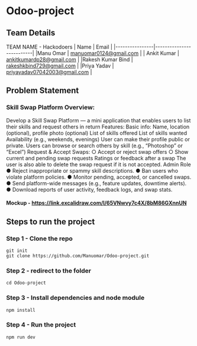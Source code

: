 # Odoo-project
## Team Details 
TEAM NAME - Hackodoers
| Name                | Email                   |
|----------------|--------------------------|
|Manu Omar    | manuomar0124@gmail.com         |
| Ankit Kumar   | ankitkumardp28@gmail.com         |
|Rakesh Kumar Bind     | rakeshkbind729@gmail.com        |
|Priya Yadav     |  priyayadav07042003@gmail.com |

## Problem Statement
### Skill Swap Platform Overview:
Develop a Skill Swap Platform — a mini application that enables users to list their skills and request others in return Features: Basic info: Name, location (optional), profile photo (optional) List of skills offered List of skills wanted Availability (e.g., weekends, evenings) User can make their profile public or private. Users can browse or search others by skill (e.g., “Photoshop” or “Excel”) Request & Accept Swaps: ○ Accept or reject swap offers ○ Show current and pending swap requests Ratings or feedback after a swap The user is also able to delete the swap request if it is not accepted. Admin Role ● Reject inappropriate or spammy skill descriptions. ● Ban users who violate platform policies. ● Monitor pending, accepted, or cancelled swaps. ● Send platform-wide messages (e.g., feature updates, downtime alerts). ● Download reports of user activity, feedback logs, and swap stats. 
#### Mockup - https://link.excalidraw.com/l/65VNwvy7c4X/8bM86GXnnUN

## Steps to run the project 
### Step 1 - Clone the repo
```
git init
git clone https://github.com/Manuomar/Odoo-project.git
```
### Step 2 - redirect to the folder 
```
cd Odoo-project
```
### Step 3 - Install dependencies and node module
```
npm install
```
### Step 4 - Run the project 
```
npm run dev
```
